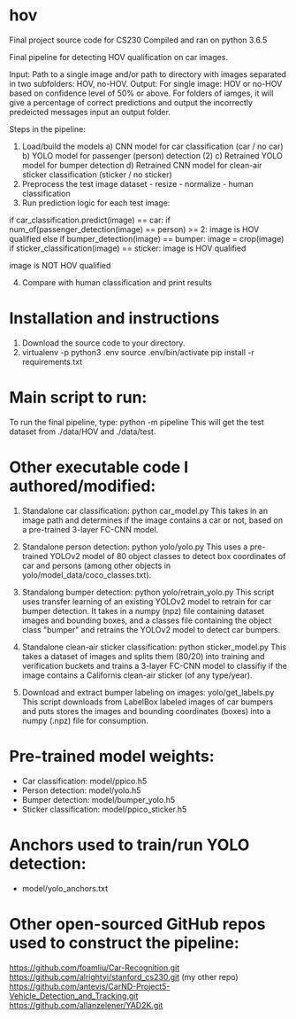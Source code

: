 # hov
Final project source code for CS230
Compiled and ran on python 3.6.5

Final pipeline for detecting HOV qualification on car images.

Input: Path to a single image and/or path to directory with images separated in two subfolders: HOV, no-HOV.
Output: For single image: HOV or no-HOV based on confidence level of 50% or above.
For folders of iamges, it will give a percentage of correct predictions and output the incorrectly predeicted messages input an output folder.

Steps in the pipeline:
  1) Load/build the models
    a) CNN model for car classification (car / no car)
    b) YOLO model for passenger (person) detection (2)
    c) Retrained YOLO model for bumper detection
    d) Retrained CNN model for clean-air sticker classification (sticker / no sticker)
  2) Preprocess the test image dataset
    - resize
    - normalize
    - human classification
  3) Run prediction logic for each test image:

  if car_classification.predict(image) == car:
    if num_of(passenger_detection(image) == person) >= 2:
      image is HOV qualified
    else if bumper_detection(image) == bumper:
      image = crop(image)
      if sticker_classification(image) == sticker:
        image is HOV qualified

  image is NOT HOV qualified

  4) Compare with human classification and print results


# Installation and instructions
1) Download the source code to your directory.
2) virtualenv -p python3 .env
source .env/bin/activate
pip install -r requirements.txt

# Main script to run:
To run the final pipeline, type: python -m pipeline
This will get the test dataset from ./data/HOV and ./data/test.

# Other executable code I authored/modified:

1) Standalone car classification: python car_model.py
This takes in an image path and determines if the image contains a car or not, based on a pre-trained 3-layer FC-CNN model.

2) Standalone person detection: python yolo/yolo.py
This uses a pre-trained YOLOv2 model of 80 object classes to detect box coordinates of car and persons (among other objects in yolo/model_data/coco_classes.txt).

3) Standalong bumper detection: python yolo/retrain_yolo.py
This script uses transfer learning of an existing YOLOv2 model to retrain for car bumper detection.
It takes in a numpy (npz) file containing dataset images and bounding boxes, and a classes file containing the object class "bumper" and retrains the YOLOv2 model to detect car bumpers.

4) Standalone clean-air sticker classification: python sticker_model.py
This takes a dataset of images and splits them (80/20) into training and verification buckets and trains a 3-layer FC-CNN model to classifiy if the image contains a Californis clean-air sticker (of any type/year).

5) Download and extract bumper labeling on images: yolo/get_labels.py
This script downloads from LabelBox labeled images of car bumpers and puts stores the images and bounding coordinates (boxes) into a numpy (.npz) file for consumption.

# Pre-trained model weights:
- Car classification: model/ppico.h5
- Person detection: model/yolo.h5
- Bumper detection: model/bumper_yolo.h5
- Sticker classification: model/ppico_sticker.h5

# Anchors used to train/run YOLO detection:
- model/yolo_anchors.txt

# Other open-sourced GitHub repos used to construct the pipeline:
https://github.com/foamliu/Car-Recognition.git
https://github.com/alrightyi/stanford_cs230.git (my other repo)
https://github.com/antevis/CarND-Project5-Vehicle_Detection_and_Tracking.git
https://github.com/allanzelener/YAD2K.git
